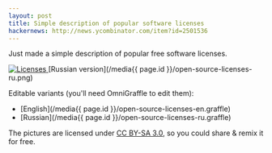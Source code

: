 ```yaml
--- 
layout: post
title: Simple description of popular software licenses
hackernews: http://news.ycombinator.com/item?id=2501536
---
```


Just made a simple description of popular free software licenses.

<a href="/media{{ page.id }}/open-source-licenses-en.png">
  <img src="/media{{ page.id }}/open-source-licenses-en.png" alt="Licenses">
</a>
[Russian version](/media{{ page.id }}/open-source-licenses-ru.png)

Editable variants (you'll need OmniGraffle to edit them):

* [English](/media{{ page.id }}/open-source-licenses-en.graffle)
* [Russian](/media{{ page.id }}/open-source-licenses-ru.graffle)

The pictures are licensed under [CC BY-SA 3.0](http://creativecommons.org/licenses/by-sa/3.0/), so you could share & remix it for free.
